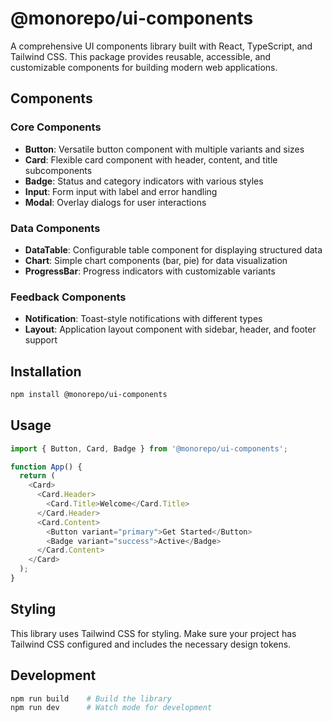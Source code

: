 
# @monorepo/ui-components

A comprehensive UI components library built with React, TypeScript, and Tailwind CSS. This package provides reusable, accessible, and customizable components for building modern web applications.

## Components

### Core Components
- **Button**: Versatile button component with multiple variants and sizes
- **Card**: Flexible card component with header, content, and title subcomponents
- **Badge**: Status and category indicators with various styles
- **Input**: Form input with label and error handling
- **Modal**: Overlay dialogs for user interactions

### Data Components
- **DataTable**: Configurable table component for displaying structured data
- **Chart**: Simple chart components (bar, pie) for data visualization
- **ProgressBar**: Progress indicators with customizable variants

### Feedback Components
- **Notification**: Toast-style notifications with different types
- **Layout**: Application layout component with sidebar, header, and footer support

## Installation

```bash
npm install @monorepo/ui-components
```

## Usage

```typescript
import { Button, Card, Badge } from '@monorepo/ui-components';

function App() {
  return (
    <Card>
      <Card.Header>
        <Card.Title>Welcome</Card.Title>
      </Card.Header>
      <Card.Content>
        <Button variant="primary">Get Started</Button>
        <Badge variant="success">Active</Badge>
      </Card.Content>
    </Card>
  );
}
```

## Styling

This library uses Tailwind CSS for styling. Make sure your project has Tailwind CSS configured and includes the necessary design tokens.

## Development

```bash
npm run build    # Build the library
npm run dev      # Watch mode for development
```
